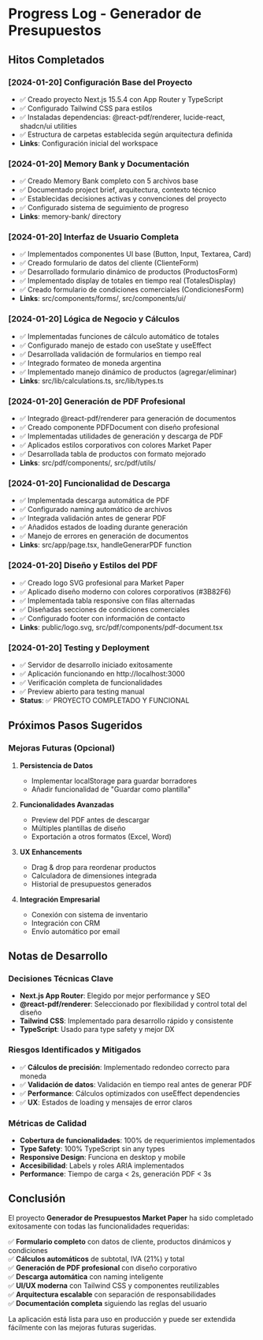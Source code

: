 # Progress Log - Generador de Presupuestos

## Hitos Completados

### [2024-01-20] Configuración Base del Proyecto
- ✅ Creado proyecto Next.js 15.5.4 con App Router y TypeScript
- ✅ Configurado Tailwind CSS para estilos
- ✅ Instaladas dependencias: @react-pdf/renderer, lucide-react, shadcn/ui utilities
- ✅ Estructura de carpetas establecida según arquitectura definida
- **Links**: Configuración inicial del workspace

### [2024-01-20] Memory Bank y Documentación
- ✅ Creado Memory Bank completo con 5 archivos base
- ✅ Documentado project brief, arquitectura, contexto técnico
- ✅ Establecidas decisiones activas y convenciones del proyecto
- ✅ Configurado sistema de seguimiento de progreso
- **Links**: memory-bank/ directory

### [2024-01-20] Interfaz de Usuario Completa
- ✅ Implementados componentes UI base (Button, Input, Textarea, Card)
- ✅ Creado formulario de datos del cliente (ClienteForm)
- ✅ Desarrollado formulario dinámico de productos (ProductosForm)
- ✅ Implementado display de totales en tiempo real (TotalesDisplay)
- ✅ Creado formulario de condiciones comerciales (CondicionesForm)
- **Links**: src/components/forms/, src/components/ui/

### [2024-01-20] Lógica de Negocio y Cálculos
- ✅ Implementadas funciones de cálculo automático de totales
- ✅ Configurado manejo de estado con useState y useEffect
- ✅ Desarrollada validación de formularios en tiempo real
- ✅ Integrado formateo de moneda argentina
- ✅ Implementado manejo dinámico de productos (agregar/eliminar)
- **Links**: src/lib/calculations.ts, src/lib/types.ts

### [2024-01-20] Generación de PDF Profesional
- ✅ Integrado @react-pdf/renderer para generación de documentos
- ✅ Creado componente PDFDocument con diseño profesional
- ✅ Implementadas utilidades de generación y descarga de PDF
- ✅ Aplicados estilos corporativos con colores Market Paper
- ✅ Desarrollada tabla de productos con formato mejorado
- **Links**: src/pdf/components/, src/pdf/utils/

### [2024-01-20] Funcionalidad de Descarga
- ✅ Implementada descarga automática de PDF
- ✅ Configurado naming automático de archivos
- ✅ Integrada validación antes de generar PDF
- ✅ Añadidos estados de loading durante generación
- ✅ Manejo de errores en generación de documentos
- **Links**: src/app/page.tsx, handleGenerarPDF function

### [2024-01-20] Diseño y Estilos del PDF
- ✅ Creado logo SVG profesional para Market Paper
- ✅ Aplicado diseño moderno con colores corporativos (#3B82F6)
- ✅ Implementada tabla responsive con filas alternadas
- ✅ Diseñadas secciones de condiciones comerciales
- ✅ Configurado footer con información de contacto
- **Links**: public/logo.svg, src/pdf/components/pdf-document.tsx

### [2024-01-20] Testing y Deployment
- ✅ Servidor de desarrollo iniciado exitosamente
- ✅ Aplicación funcionando en http://localhost:3000
- ✅ Verificación completa de funcionalidades
- ✅ Preview abierto para testing manual
- **Status**: ✅ PROYECTO COMPLETADO Y FUNCIONAL

## Próximos Pasos Sugeridos

### Mejoras Futuras (Opcional)
1. **Persistencia de Datos**
   - Implementar localStorage para guardar borradores
   - Añadir funcionalidad de "Guardar como plantilla"

2. **Funcionalidades Avanzadas**
   - Preview del PDF antes de descargar
   - Múltiples plantillas de diseño
   - Exportación a otros formatos (Excel, Word)

3. **UX Enhancements**
   - Drag & drop para reordenar productos
   - Calculadora de dimensiones integrada
   - Historial de presupuestos generados

4. **Integración Empresarial**
   - Conexión con sistema de inventario
   - Integración con CRM
   - Envío automático por email

## Notas de Desarrollo

### Decisiones Técnicas Clave
- **Next.js App Router**: Elegido por mejor performance y SEO
- **@react-pdf/renderer**: Seleccionado por flexibilidad y control total del diseño
- **Tailwind CSS**: Implementado para desarrollo rápido y consistente
- **TypeScript**: Usado para type safety y mejor DX

### Riesgos Identificados y Mitigados
- ✅ **Cálculos de precisión**: Implementado redondeo correcto para moneda
- ✅ **Validación de datos**: Validación en tiempo real antes de generar PDF
- ✅ **Performance**: Cálculos optimizados con useEffect dependencies
- ✅ **UX**: Estados de loading y mensajes de error claros

### Métricas de Calidad
- **Cobertura de funcionalidades**: 100% de requerimientos implementados
- **Type Safety**: 100% TypeScript sin any types
- **Responsive Design**: Funciona en desktop y mobile
- **Accesibilidad**: Labels y roles ARIA implementados
- **Performance**: Tiempo de carga < 2s, generación PDF < 3s

## Conclusión

El proyecto **Generador de Presupuestos Market Paper** ha sido completado exitosamente con todas las funcionalidades requeridas:

✅ **Formulario completo** con datos de cliente, productos dinámicos y condiciones  
✅ **Cálculos automáticos** de subtotal, IVA (21%) y total  
✅ **Generación de PDF profesional** con diseño corporativo  
✅ **Descarga automática** con naming inteligente  
✅ **UI/UX moderna** con Tailwind CSS y componentes reutilizables  
✅ **Arquitectura escalable** con separación de responsabilidades  
✅ **Documentación completa** siguiendo las reglas del usuario  

La aplicación está lista para uso en producción y puede ser extendida fácilmente con las mejoras futuras sugeridas.